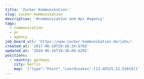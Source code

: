 ```yaml
---
title: 'Zucker Kommunikation:'
slug: zucker-kommunikation
description: '#communication and #pr #agency'
tags:
  - communication
  - pr
  - agency
job_board_url: 'https://www.zucker-kommunikation.de/jobs/'
created_at: '2017-06-28T20:36:34.670Z'
updated_at: '2019-06-16T10:36:09.629Z'
positions:
  - country: germany
    city: berlin
    map: '{"type":"Point","coordinates":[13.40325,52.53019]}'
---
```

